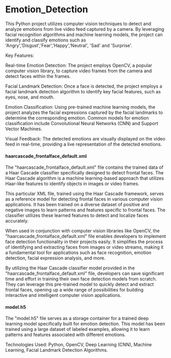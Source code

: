 # Emotion_Detection

This Python project utilizes computer vision techniques to detect and analyze emotions from live video feed captured by a camera. By leveraging facial recognition algorithms and machine learning models, the project can identify and classify emotions such as 'Angry','Disgust','Fear','Happy','Neutral', 'Sad' and 'Surprise'.

Key Features:

Real-time Emotion Detection: The project employs OpenCV, a popular computer vision library, to capture video frames from the camera and detect faces within the frames.

Facial Landmark Detection: Once a face is detected, the project employs a facial landmark detection algorithm to identify key facial features, such as eyes, nose, and mouth.

Emotion Classification: Using pre-trained machine learning models, the project analyzes the facial expressions captured by the facial landmarks to determine the corresponding emotion. Common models for emotion classification include Convolutional Neural Networks (CNN) and Support Vector Machines.

Visual Feedback: The detected emotions are visually displayed on the video feed in real-time, providing a live representation of the detected emotions.

<b><h4>haarcascade_frontalface_default.xml</h4></b>
The "haarcascade_frontalface_default.xml" file contains the trained data of a Haar Cascade classifier specifically designed to detect frontal faces. The Haar Cascade algorithm is a machine learning-based approach that utilizes Haar-like features to identify objects in images or video frames.

This particular XML file, trained using the Haar Cascade framework, serves as a reference model for detecting frontal faces in various computer vision applications. It has been trained on a diverse dataset of positive and negative images to learn patterns and features specific to frontal faces. The classifier utilizes these learned features to detect and localize faces accurately.

When used in conjunction with computer vision libraries like OpenCV, the "haarcascade_frontalface_default.xml" file enables developers to implement face detection functionality in their projects easily. It simplifies the process of identifying and extracting faces from images or video streams, making it a fundamental tool for applications such as face recognition, emotion detection, facial expression analysis, and more.

By utilizing the Haar Cascade classifier model provided in the "haarcascade_frontalface_default.xml" file, developers can save significant time and effort in training their own face detection models from scratch. They can leverage this pre-trained model to quickly detect and extract frontal faces, opening up a wide range of possibilities for building interactive and intelligent computer vision applications.

<b><h4>model.h5</h4></b>
The "model.h5" file serves as a storage container for a trained deep learning model specifically built for emotion detection. This model has been trained using a large dataset of labeled examples, allowing it to learn patterns and features associated with different emotions.

Technologies Used: Python, OpenCV, Deep Learning (CNN), Machine Learning, Facial Landmark Detection Algorithms.
